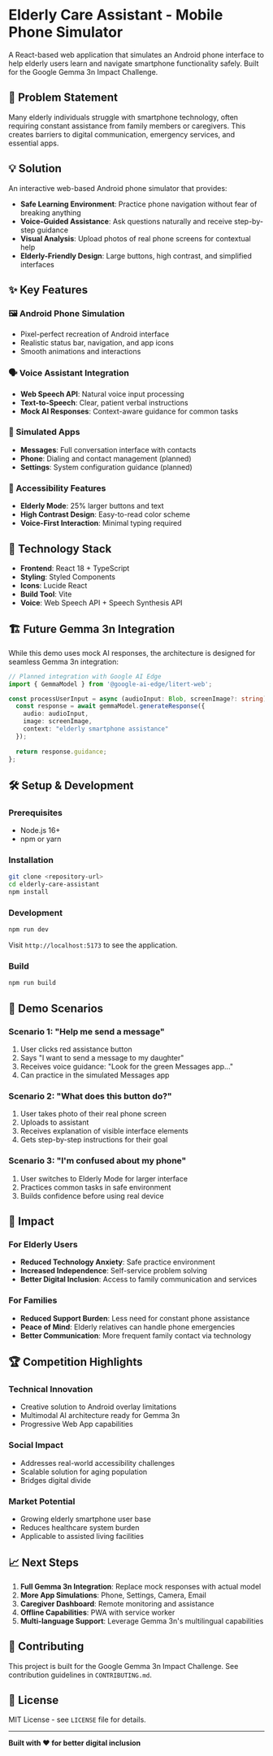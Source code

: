 # Elderly Care Assistant - Mobile Phone Simulator

A React-based web application that simulates an Android phone interface to help elderly users learn and navigate smartphone functionality safely. Built for the Google Gemma 3n Impact Challenge.

## 🎯 Problem Statement

Many elderly individuals struggle with smartphone technology, often requiring constant assistance from family members or caregivers. This creates barriers to digital communication, emergency services, and essential apps.

## 💡 Solution

An interactive web-based Android phone simulator that provides:
- **Safe Learning Environment**: Practice phone navigation without fear of breaking anything
- **Voice-Guided Assistance**: Ask questions naturally and receive step-by-step guidance
- **Visual Analysis**: Upload photos of real phone screens for contextual help
- **Elderly-Friendly Design**: Large buttons, high contrast, and simplified interfaces

## ✨ Key Features

### 🖼️ Android Phone Simulation
- Pixel-perfect recreation of Android interface
- Realistic status bar, navigation, and app icons
- Smooth animations and interactions

### 🗣️ Voice Assistant Integration
- **Web Speech API**: Natural voice input processing
- **Text-to-Speech**: Clear, patient verbal instructions
- **Mock AI Responses**: Context-aware guidance for common tasks

### 📱 Simulated Apps
- **Messages**: Full conversation interface with contacts
- **Phone**: Dialing and contact management (planned)
- **Settings**: System configuration guidance (planned)

### 👥 Accessibility Features
- **Elderly Mode**: 25% larger buttons and text
- **High Contrast Design**: Easy-to-read color scheme
- **Voice-First Interaction**: Minimal typing required

## 🚀 Technology Stack

- **Frontend**: React 18 + TypeScript
- **Styling**: Styled Components
- **Icons**: Lucide React
- **Build Tool**: Vite
- **Voice**: Web Speech API + Speech Synthesis API

## 🏗️ Future Gemma 3n Integration

While this demo uses mock AI responses, the architecture is designed for seamless Gemma 3n integration:

```typescript
// Planned integration with Google AI Edge
import { GemmaModel } from '@google-ai-edge/litert-web';

const processUserInput = async (audioInput: Blob, screenImage?: string) => {
  const response = await gemmaModel.generateResponse({
    audio: audioInput,
    image: screenImage,
    context: "elderly smartphone assistance"
  });
  
  return response.guidance;
};
```

## 🛠️ Setup & Development

### Prerequisites
- Node.js 16+
- npm or yarn

### Installation
```bash
git clone <repository-url>
cd elderly-care-assistant
npm install
```

### Development
```bash
npm run dev
```
Visit `http://localhost:5173` to see the application.

### Build
```bash
npm run build
```

## 🎥 Demo Scenarios

### Scenario 1: "Help me send a message"
1. User clicks red assistance button
2. Says "I want to send a message to my daughter"
3. Receives voice guidance: "Look for the green Messages app..."
4. Can practice in the simulated Messages app

### Scenario 2: "What does this button do?"
1. User takes photo of their real phone screen
2. Uploads to assistant
3. Receives explanation of visible interface elements
4. Gets step-by-step instructions for their goal

### Scenario 3: "I'm confused about my phone"
1. User switches to Elderly Mode for larger interface
2. Practices common tasks in safe environment
3. Builds confidence before using real device

## 🌟 Impact

### For Elderly Users
- **Reduced Technology Anxiety**: Safe practice environment
- **Increased Independence**: Self-service problem solving
- **Better Digital Inclusion**: Access to family communication and services

### For Families
- **Reduced Support Burden**: Less need for constant phone assistance
- **Peace of Mind**: Elderly relatives can handle phone emergencies
- **Better Communication**: More frequent family contact via technology

## 🏆 Competition Highlights

### Technical Innovation
- Creative solution to Android overlay limitations
- Multimodal AI architecture ready for Gemma 3n
- Progressive Web App capabilities

### Social Impact
- Addresses real-world accessibility challenges
- Scalable solution for aging population
- Bridges digital divide

### Market Potential
- Growing elderly smartphone user base
- Reduces healthcare system burden
- Applicable to assisted living facilities

## 📈 Next Steps

1. **Full Gemma 3n Integration**: Replace mock responses with actual model
2. **More App Simulations**: Phone, Settings, Camera, Email
3. **Caregiver Dashboard**: Remote monitoring and assistance
4. **Offline Capabilities**: PWA with service worker
5. **Multi-language Support**: Leverage Gemma 3n's multilingual capabilities

## 🤝 Contributing

This project is built for the Google Gemma 3n Impact Challenge. See contribution guidelines in `CONTRIBUTING.md`.

## 📄 License

MIT License - see `LICENSE` file for details.

---

**Built with ❤️ for better digital inclusion**
